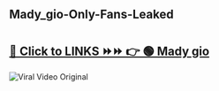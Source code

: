 
 ## Mady_gio-Only-Fans-Leaked

# <h2><a href="https://clipsfans.com/Mady_gio&ref=git">🔗 Click to LINKS ⏩⏩ 👉 🟢 Mady gio </a></h2>

<a href="https://clipsfans.com/Mady_gio&ref=git" rel="nofollow" data-target="animated-image.originalLink"><img src="https://i.ibb.co.com/xMMVF88/686577567.gif" alt="Viral Video Original" style="max-width: 100%; display: inline-block;" data-target="animated-image.originalImage"></a>
